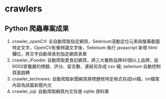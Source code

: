 # crawlers
## Python 爬蟲專案成果
1. crawler_openCV: 全自動爬取指定網頁，Selenium滾動定位元素與螢幕截圖特定文字，OpenCV影像辨識文字後，Selenium 執行 javascript 新增 html 欄位，將文字自動填表到指定網頁表單
2. crawler_iFoodie: 自動爬取愛食記網頁，將三大餐飲品牌40個以上品牌，逾6000家餐廳的標題、評分、留言數，連結另存成 csv 檔; selenium 自動控制頁面跳轉
3. crawler_technews: 自動爬取新聞網頁將標題依特定格式存成txt檔，txt檔案內容為該篇新聞內文
4. crawler_sql: 自動爬取網頁內文存進 sqlite 資料庫
